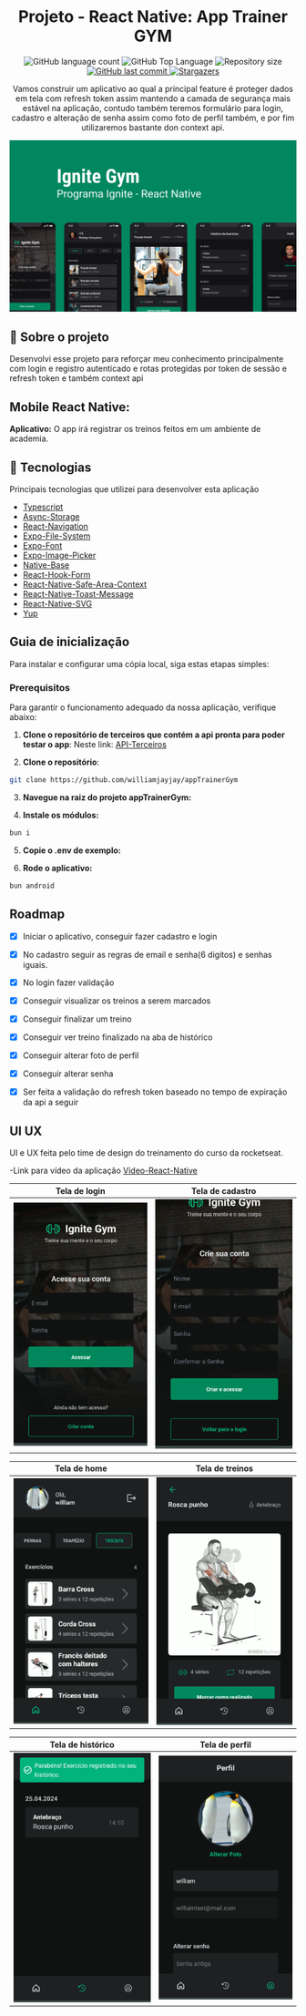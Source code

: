 <h1 align="center">Projeto - React Native: App Trainer GYM</h1>

<p align="center">
  <img alt="GitHub language count" src="https://img.shields.io/github/languages/count/williamjayjay/appTrainerGym">

  <img alt="GitHub Top Language" src="https://img.shields.io/github/languages/top/williamjayjay/appTrainerGym" />

  <img alt="Repository size" src="https://img.shields.io/github/repo-size/williamjayjay/appTrainerGym">
  
  <a href="https://github.com/williamjayjay/Github-Blog/commits/master">
    <img alt="GitHub last commit" src="https://img.shields.io/github/last-commit/williamjayjay/appTrainerGym">
  </a>
    
   <a href="https://github.com/williamjayjay/appTrainerGym/stargazers">
    <img alt="Stargazers" src="https://img.shields.io/github/stars/williamjayjay/appTrainerGym?style=social">
  </a>
</p>

<p align="center">Vamos construir um aplicativo ao qual a principal feature é proteger dados em tela com refresh token assim mantendo a camada de segurança mais estável na aplicação, contudo também teremos formulário para login, cadastro e alteração de senha assim como foto de perfil também, e por fim utilizaremos bastante don context api. </p>

<p align="center">
<img alt="poc app trainer" src="github/cover.png" />
</p>

## 🥶 Sobre o projeto

Desenvolvi esse projeto para reforçar meu conhecimento principalmente com login e registro autenticado e rotas protegidas por token de sessão e refresh token e também context api


## Mobile React Native:

**Aplicativo:** O app irá registrar os treinos feitos em um ambiente de academia.


## 🚀 Tecnologias

Principais tecnologias que utilizei para desenvolver esta aplicação

- [Typescript](https://www.typescriptlang.org/)
- [Async-Storage](https://docs.expo.dev/versions/latest/sdk/async-storage/)
- [React-Navigation](https://reactnavigation.org/)
- [Expo-File-System](https://docs.expo.dev/versions/latest/sdk/filesystem/)
- [Expo-Font](https://docs.expo.dev/versions/latest/sdk/font/)
- [Expo-Image-Picker](https://docs.expo.dev/versions/latest/sdk/imagepicker/)
- [Native-Base](https://nativebase.io/)
- [React-Hook-Form](https://react-hook-form.com/)
- [React-Native-Safe-Area-Context](https://docs.expo.dev/versions/latest/sdk/safe-area-context/)
- [React-Native-Toast-Message](https://www.npmjs.com/package/react-native-toast-message)
- [React-Native-SVG](https://docs.expo.dev/versions/latest/sdk/svg/)
- [Yup](https://www.npmjs.com/package/yup)

## Guia de inicialização

Para instalar e configurar uma cópia local, siga estas etapas simples:

### Prerequisitos

Para garantir o funcionamento adequado da nossa aplicação, verifique abaixo:


1. **Clone o repositório de terceiros que contém a api pronta para poder testar o app**: Neste link: [API-Terceiros](https://github.com/rocketseat-education/ignite-rn-04-ignite-gym)

2. **Clone o repositório**:
  ```sh
  git clone https://github.com/williamjayjay/appTrainerGym
  ```

3. **Navegue na raiz do projeto appTrainerGym:**

4. **Instale os módulos:**
  ```sh
  bun i
  ```

5. **Copie o .env de exemplo:** 

6. **Rode o aplicativo:**
  ```sh
  bun android
  ```

## Roadmap

- [x] Iniciar o aplicativo, conseguir fazer cadastro e login

- [x] No cadastro seguir as regras de email e senha(6 digitos) e senhas iguais.

- [x] No login fazer validação

- [x] Conseguir visualizar os treinos a serem marcados

- [x] Conseguir finalizar um treino

- [x] Conseguir ver treino finalizado na aba de histórico

- [x] Conseguir alterar foto de perfil

- [x] Conseguir alterar senha

- [x] Ser feita a validação do refresh token baseado no tempo de expiração da api a seguir 


<!-- --------------------- -->
## UI UX
UI e UX feita pelo time de design do treinamento do curso da rocketseat.

-Link para vídeo da aplicação [Video-React-Native](https://vimeo.com/939102881)

| Tela de login | Tela de cadastro |
|:-------------------------:|:-------------------------:|
| ![Tela de início](github/tela_login.png) | ![Tela de início-6](github/tela_cadastro.png) |

| Tela de home | Tela de treinos |
|:-------------------------:|:-------------------------:|
| ![Tela de início-3](github/tela_home.png) | ![Tela de início-fulll](github/tela_treinos.png) |

| Tela de histórico | Tela de perfil |
|:-------------------------:|:-------------------------:|
| ![Tela de início-3](github/tela_historico.png) | ![Tela de início-fulll](github/tela_perfil.png) |

